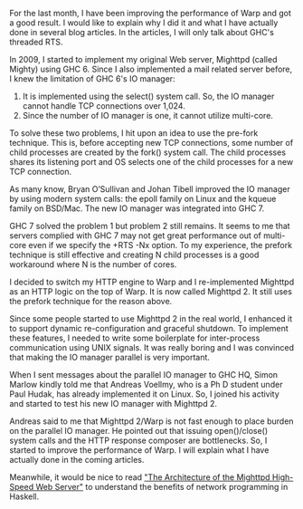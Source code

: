 For the last month, I have been improving the performance of Warp and
got a good result.  I would like to explain why I did it and what I
have actually done in several blog articles. In the articles, I will
only talk about GHC's threaded RTS.

In 2009, I started to implement my original Web server, Mighttpd
(called Mighty) using GHC 6. Since I also implemented a mail related
server before, I knew the limitation of GHC 6's IO manager:

1. It is implemented using the select() system call.  So, the IO manager cannot handle TCP connections over 1,024.
2. Since the number of IO manager is one, it cannot utilize multi-core.

To solve these two problems, I hit upon an idea to use the pre-fork
technique. This is, before accepting new TCP connections, some
number of child processes are created by the fork() system call.
The child processes shares its listening port and OS selects
one of the child processes for a new TCP connection.

As many know, Bryan O’Sullivan and Johan Tibell improved the IO
manager by using modern system calls: the epoll family on Linux and
the kqueue family on BSD/Mac. The new IO manager was integrated into
GHC 7.

GHC 7 solved the problem 1 but problem 2 still remains. It seems to me
that servers complied with GHC 7 may not get great performance out of
multi-core even if we specify the +RTS -Nx option. To my experience,
the prefork technique is still effective and creating N child
processes is a good workaround where N is the number of cores.

I decided to switch my HTTP engine to Warp and I re-implemented
Mighttpd as an HTTP logic on the top of Warp. It is now called
Mighttpd 2. It still uses the prefork technique for the reason above.

Since some people started to use Mighttpd 2 in the real world, I
enhanced it to support dynamic re-configuration and graceful
shutdown. To implement these features, I needed to write some
boilerplate for inter-process communication using UNIX signals.
It was really boring and I was convinced that making the IO manager
parallel is very important.

When I sent messages about the parallel IO manager to GHC HQ, Simon
Marlow kindly told me that Andreas Voellmy, who is a Ph D student
under Paul Hudak, has already implemented it on Linux. So, I joined
his activity and started to test his new IO manager with Mighttpd 2.

Andreas said to me that Mighttpd 2/Warp is not fast enough to place
burden on the parallel IO manager. He pointed out that issuing
open()/close() system calls and the HTTP response composer are
bottlenecks. So, I started to improve the performance of Warp.  I will
explain what I have actually done in the coming articles.

Meanwhile, it would be nice to read
["The Architecture of the Mighttpd High-Speed Web Server"](http://www.iij.ad.jp/en/company/development/tech/mighttpd/)
to understand the benefits of network programming in Haskell.
